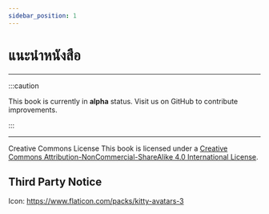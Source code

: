 ```yaml
---
sidebar_position: 1
---
```


# แนะนำหนังสือ

---

:::caution

This book is currently in **alpha** status. Visit us on GitHub to contribute improvements.

:::


----

Creative Commons License This book is licensed under a [Creative Commons Attribution-NonCommercial-ShareAlike 4.0 International License](https://creativecommons.org/licenses/by-nc-sa/4.0/).

## Third Party Notice

Icon: https://www.flaticon.com/packs/kitty-avatars-3
